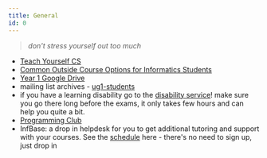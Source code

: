 ```yaml
---
title: General
id: 0
---
```


> _don't stress yourself out too much_
- [Teach Yourself CS](http://www.laundryview.com/lvs.php?s=264)
- [Common Outside Course Options for Informatics Students](http://homepages.inf.ed.ac.uk/imurray2/pt/outside_courses.html)
- [Year 1 Google Drive](/drive?next=0B4SUSkTXjliXdkQxNGRYN0hfSGs)
- mailing list archives - [ug1-students](https://lists.inf.ed.ac.uk/mailman/private/ug1-students/)
- if you have a learning disability go to the [disability service](http://www.ed.ac.uk/student-disability-service/about)! make sure you go there long before the exams, it only takes few hours and can help you quite a bit.
- [Programming Club](http://progclub.inf.ed.ac.uk/)
- InfBase: a drop in helpdesk for you to get additional tutoring and support with your courses. See the [schedule](https://informaticsstudentsupport.wordpress.com/schedule-at-a-glance/) here - there's no need to sign up, just drop in